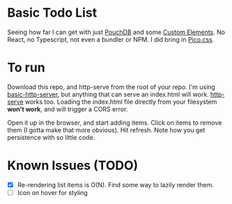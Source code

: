 # Basic Todo List

Seeing how far I can get with just [PouchDB](https://pouchdb.com/) and some [Custom Elements](https://developer.mozilla.org/en-US/docs/Web/API/Web_components/Using_custom_elements).  No React, no Typescript, not even a bundler or NPM. I did bring in [Pico.css](https://picocss.com/).

# To run

Download this repo, and http-serve from the root of your repo. I'm using [basic-http-server](https://github.com/brson/basic-http-server), but anything that can serve an index.html will work. [http-serve](https://www.npmjs.com/package/http-server) works too.  Loading the index.html file directly from your filesystem **won't work**, and will trigger a CORS error.

Open it up in the browser, and start adding items. Click on items to remove them (I gotta make that more obvious). Hit refresh.  Note how you get persistence with so little code.

# Known Issues (TODO)

- [x] Re-rendering list items is O(N). Find some way to lazily render them.
- [ ] Icon on hover for styling
